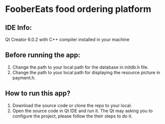 # FooberEats food ordering platform

## IDE Info:
Qt Creator 6.0.2
with C++ compiler installed in your machine

## Before running the app:
1. Change the path to your local path for the database in initdb.h file.
2. Change the path to your local path for displaying the resource picture in payment.h. 

## How to run this app?
1. Download the source code or clone the repo to your local. 
2. Open the source code in Qt IDE and run it. The Qt may asking you to configure the project, please follow the their steps to do it.
